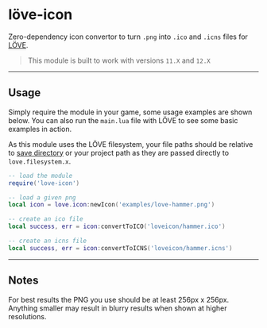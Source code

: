 # löve-icon  
Zero-dependency icon convertor to turn `.png` into `.ico` and `.icns` files for [LÖVE](https://github.com/love2d/love).

> This module is built to work with versions `11.X` and `12.X`

---

## Usage
Simply require the module in your game, some usage examples are shown below. You can also run the `main.lua` file with LÖVE to see some basic examples in action.

As this module uses the LÖVE filesystem, your file paths should be relative to [save directory](https://love2d.org/wiki/love.filesystem.getSaveDirectory) or your project path as they are passed directly to `love.filesystem.x`.

```lua
-- load the module
require('love-icon')

-- load a given png
local icon = love.icon:newIcon('examples/love-hammer.png')

-- create an ico file
local success, err = icon:convertToICO('loveicon/hammer.ico')

-- create an icns file
local success, err = icon:convertToICNS('loveicon/hammer.icns')
```

---

## Notes
For best results the PNG you use should be at least 256px x 256px. Anything smaller may result in blurry results when shown at higher resolutions.
